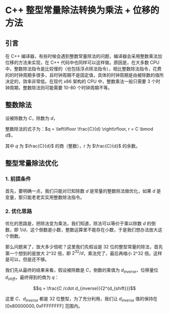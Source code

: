 # C++ 整型常量除法转换为乘法 + 位移的方法

## 引言

在 C++ 编译器，有些时候会遇到整数常量除法的问题，编译器会采用整数乘法加位移的方法来实现，在 C++ 代码中也同样可以这样做。原因是，在大多数 CPU 中，整数除法指令是比较慢的（也包括浮点除法指令），相比整数除法指令，花费的的时钟周期多很多，且时钟周期不是固定值，具体的时钟周期是由被除数的值所决定的，效率非常低。在现代 x86 架构的 CPU 中，整数乘法一般只需要 3 个时钟周期，整数除法则可能需要 10-80 个时钟周期不等。

## 整数除法

设被除数为 $C$，除数为 $d$，

整数除法的式子为：$q = \left\lfloor \frac{C}{d} \right\rfloor, r = C \bmod d$，

其中 $q$ 为 $\frac{C}{d}$ 的商（整数），$r$ 为 $\frac{C}{d}$ 的余数。

## 整型常量除法优化

### 1. 前提条件

首先，要明确一点，我们只能对已知除数 $d$ 是常量的整数除法做优化，如果 $d$ 是变量，那只能老老实实用整数除法指令。

### 2. 优化思路

优化的思路是，把除法变为乘法，我们知道，除法可以等价于乘以除数 $d$ 的倒数，即 $1 / d$，这个倒数是小数，整数运算里不能存在小数，于是我们想办法放大这个倒数。

那么问题来了，放大多少倍呢？这里我们先假设是 32 位的整型常量的除法，首先第一个想到的是放大 2^32 倍，即 $2^{32} / d$，乘法完了，最后再缩小 2^32 倍。这样是可以，但是还不够。

我们先从最终的结果来看，假设被除数是 $C$，倒数的乘值为 $d_{inverse}$，位移量位 $d_{shift}$，最终得到的商为 $q$：

$$q = \frac{C /cdot d_{inverse}}{2^{d_{shift}}}$$

这里 $C$、$d_{inverse}$ 都是 32 位整型，为了充分利用，我们让 $d_{inverse}$ 值的保持在 $[\text{0x80000000}, \text{0xFFFFFFFF}]$ 范围内。

